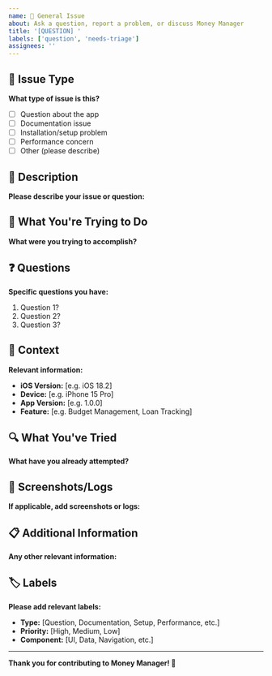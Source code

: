 ```yaml
---
name: 📝 General Issue
about: Ask a question, report a problem, or discuss Money Manager
title: '[QUESTION] '
labels: ['question', 'needs-triage']
assignees: ''
---
```


## 📝 Issue Type
**What type of issue is this?**
- [ ] Question about the app
- [ ] Documentation issue
- [ ] Installation/setup problem
- [ ] Performance concern
- [ ] Other (please describe)

## 📖 Description
**Please describe your issue or question:**
<!-- Clear and detailed description -->

## 🎯 What You're Trying to Do
**What were you trying to accomplish?**
<!-- What was your goal or objective? -->

## ❓ Questions
**Specific questions you have:**
1. Question 1?
2. Question 2?
3. Question 3?

## 📱 Context
**Relevant information:**
- **iOS Version:** [e.g. iOS 18.2]
- **Device:** [e.g. iPhone 15 Pro]
- **App Version:** [e.g. 1.0.0]
- **Feature:** [e.g. Budget Management, Loan Tracking]

## 🔍 What You've Tried
**What have you already attempted?**
<!-- Any troubleshooting steps, research, or solutions you've tried -->

## 📸 Screenshots/Logs
**If applicable, add screenshots or logs:**
<!-- Drag and drop images or paste relevant logs -->

## 📋 Additional Information
**Any other relevant information:**
<!-- Additional context, related issues, etc. -->

## 🏷️ Labels
**Please add relevant labels:**
- **Type:** [Question, Documentation, Setup, Performance, etc.]
- **Priority:** [High, Medium, Low]
- **Component:** [UI, Data, Navigation, etc.]

---
**Thank you for contributing to Money Manager! 🚀**

